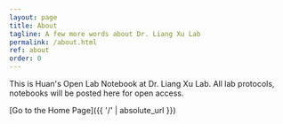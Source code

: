 ```yaml
---
layout: page
title: About
tagline: A few more words about Dr. Liang Xu Lab
permalink: /about.html
ref: about
order: 0
---
```


This is Huan's Open Lab Notebook at Dr. Liang Xu Lab. All lab protocols, notebooks will be posted here for open access.



[Go to the Home Page]({{ '/' | absolute_url }})
